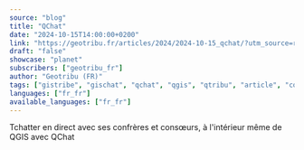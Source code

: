```yaml
---
source: "blog"
title: "QChat"
date: "2024-10-15T14:00:00+0200"
link: "https://geotribu.fr/articles/2024/2024-10-15_qchat/?utm_source=rss-feed&utm_medium=RSS&utm_campaign=feed-syndication"
draft: "false"
showcase: "planet"
subscribers: ["geotribu_fr"]
author: "Geotribu (FR)"
tags: ["gistribe", "gischat", "qchat", "qgis", "qtribu", "article", "communauté", "websocket"]
languages: ["fr_fr"]
available_languages: ["fr_fr"]
---
```


Tchatter en direct avec ses confrères et consœurs, à l'intérieur même de QGIS avec QChat
